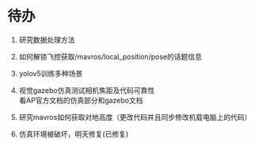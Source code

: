 # 待办

1. 研究数据处理方法
3. 如何解锁飞控获取/mavros/local_position/pose的话题信息
3. yolov5训练多种场景
4. 视觉gazebo仿真测试相机焦距及代码可靠性  
看AP官方文档的仿真部分和gazebo文档
5. 研究mavros如何获取对地高度（更改代码并且同步修改机载电脑上的代码）

6. 仿真环境被破坏，明天修复(已修复)
